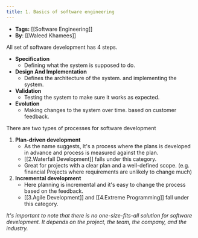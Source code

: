 ```yaml
---
title: 1. Basics of software engineering
---
```


- **Tags:** [[Software Engineering]]
- **By**: [[Waleed Khamees]]

All set of software development has 4 steps.

-  **Specification**
    - Defining what the system is supposed to do.
-  **Design And Implementation**
    - Defines the architecture of the system. and implementing the system.
-  **Validation**
    - Testing the system to make sure it works as expected.
-  **Evolution**
    - Making changes to the system over time. based on customer feedback.

There are two types of processes for software development

1. **Plan-driven development**
    - As the name suggests, It's a process where the plans is developed in advance and process is measured against the plan.
    - [[2.Waterfall Development]] falls under this category.
    - Great for projects with a clear plan and a well-defined scope. (e.g. financial Projects where requirements are unlikely to change much)
2. **Incremental development**
    - Here planning  is incremental and it's easy to change the process based on the feedback.
    - [[3.Agile Development]] and [[4.Extreme Programming]] fall under this category.

*It's important to note that there is no one-size-fits-all solution for software development.*
*It depends on the project, the team, the company, and the industry.*

